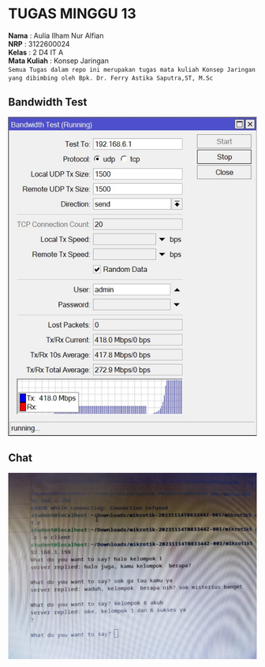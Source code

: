 # TUGAS MINGGU 13
**Nama** : Aulia Ilham Nur Alfian </br>
**NRP** : 3122600024 </br>
**Kelas** : 2 D4 IT A </br>
**Mata Kuliah** : Konsep Jaringan </br>
`Semua Tugas dalam repo ini merupakan tugas mata kuliah Konsep Jaringan yang dibimbing oleh Bpk. Dr. Ferry Astika Saputra,ST, M.Sc`
## Bandwidth Test

<div align="center">
<img src="assets/bandwidth-test.jpg">
</div>

## Chat

<div align="center">
<img src="assets/chat.jpg">
</div>
